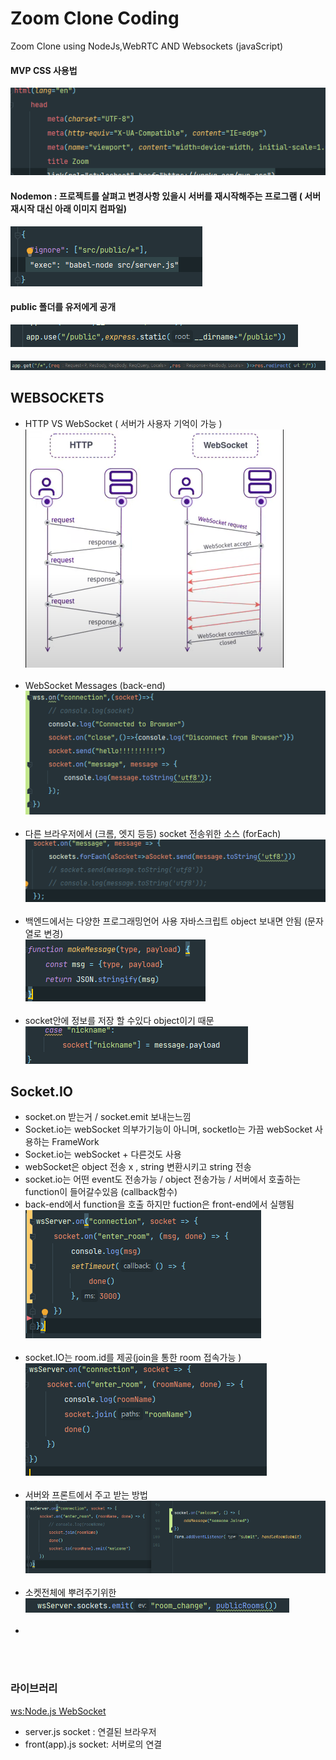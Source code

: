 # Zoom Clone Coding

Zoom Clone using NodeJs,WebRTC AND Websockets (javaScript)

#### MVP CSS 사용법

![img.png](img.png)

#### Nodemon : 프로젝트를 살펴고 변경사항 있을시 서버를 재시작해주는 프로그램 ( 서버 재시작 대신 아래 이미지 컴파일)

![img1.png](img1.png)

#### public 폴더를 유저에게 공개

![img2.png](img3.png)

####        

![img4.png](img2.png)

## WEBSOCKETS

- HTTP VS WebSocket ( 서버가 사용자 기억이 가능 )
  ![img_1.png](img_1.png) <br/><br/>
- WebSocket Messages (back-end)
  ![img_2.png](img_2.png) <br/><br/>
- 다른 브라우저에서 (크롬, 엣지 등등) socket 전송위한 소스 (forEach)
  ![img_3.png](img_3.png) <br/><br/>
- 백엔드에서는 다양한 프로그래밍언어 사용 자바스크립트 object 보내면 안됨 (문자열로 변경)  
  ![img_4.png](img_4.png) <br/><br/>
- socket안에 정보를 저장 할 수있다 object이기 때문
  ![img_5.png](img_5.png)

## Socket.IO

- socket.on 받는거 / socket.emit 보내는느낌
- Socket.io는 webSocket 의부가기능이 아니며, socketIo는 가끔 webSocket 사용하는 FrameWork
- Socket.io는 webSocket + 다른것도 사용
- webSocket은 object 전송 x , string 변환시키고 string 전송
- socket.io는 어떤 event도 전송가능 / object 전송가능 / 서버에서 호출하는 function이 들어갈수있음 (callback함수)
- back-end에서 function을 호출 하지만 fuction은 front-end에서 실행됨
  ![img_6.png](img_6.png) <br/><br/>
- socket.IO는 room.id를 제공(join을 통한 room 접속가능 )
  ![img_7.png](img_7.png) <br/><br/>
- 서버와 프론트에서 주고 받는 방법
  ![img_8.png](img_8.png) <br/><br/>
- 소켓전체에 뿌려주기위한 
![img_9.png](img_9.png) <br/><br/>
-   

<br/><br/>

### 라이브러리

[ws:Node.js WebSocket](https://www.npmjs.com/package/ws) <br/>

- server.js socket : 연결된 브라우저
- front(app).js socket:  서버로의 연결

[comment]: <> (https://nomadcoders.co/noom/lectures/3103)

